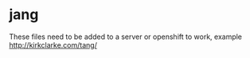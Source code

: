 jang
====
These files need to be added to a server or openshift to work, example http://kirkclarke.com/tang/
